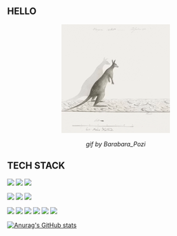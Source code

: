 ## HELLO 
<a href="https://giphy.com/channel/Barbara_Pozzi">
  <p align="center">
    <img src="https://github.com/puckfried/puckfried/blob/main/giphy.gif" width="50%" height="50%"></img>
  </p>
</a>
<p align="center"> 
  <i>gif by Barabara_Pozi</i>
</p>

## TECH STACK
<img src="https://img.shields.io/badge/JavaScript-323330?style=for-the-badge&logo=javascript&logoColor=F7DF1E"></img>
<img src="https://img.shields.io/badge/HTML5-E34F26?style=for-the-badge&logo=html5&logoColor=white"></img>
<img src="https://img.shields.io/badge/CSS3-1572B6?style=for-the-badge&logo=css3&logoColor=white"></img>

<img src="https://img.shields.io/badge/Node.js-339933?style=for-the-badge&logo=nodedotjs&logoColor=white"></img>
<img src="https://img.shields.io/badge/Express.js-000000?style=for-the-badge&logo=express&logoColor=white"></img>
<img src="https://img.shields.io/badge/MongoDB-white?style=for-the-badge&logo=mongodb&logoColor=4EA94B"></img>

<img src="https://img.shields.io/badge/React-20232A?style=for-the-badge&logo=react&logoColor=61DAFB"></img>
<img src="https://img.shields.io/badge/React_Router-CA4245?style=for-the-badge&logo=react-router&logoColor=white"></img>
<img src="https://img.shields.io/badge/Socket.io-010101?&style=for-the-badge&logo=Socket.io&logoColor=white"></img>
<img src="https://img.shields.io/badge/Redux-593D88?style=for-the-badge&logo=redux&logoColor=white"></img>
<img src="https://img.shields.io/badge/Material--UI-0081CB?style=for-the-badge&logo=material-ui&logoColor=white"></img>
<img src="https://img.shields.io/badge/Leaflet-199900?style=for-the-badge&logo=Leaflet&logoColor=white"></img>



[![Anurag's GitHub stats](https://github-readme-stats.vercel.app/api?username=puckfried)](https://github.com/anuraghazra/github-readme-stats)

